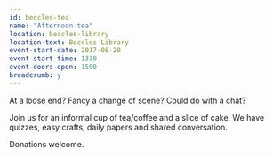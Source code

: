 ```yaml
---
id: beccles-tea
name: "Afternoon tea"
location: beccles-library
location-text: Beccles Library
event-start-date: 2017-08-20
event-start-time: 1330
event-doors-open: 1500
breadcrumb: y
---
```


At a loose end? Fancy a change of scene? Could do with a chat?

Join us for an informal cup of tea/coffee and a slice of cake. We have quizzes, easy crafts, daily papers and shared conversation.

Donations welcome.
